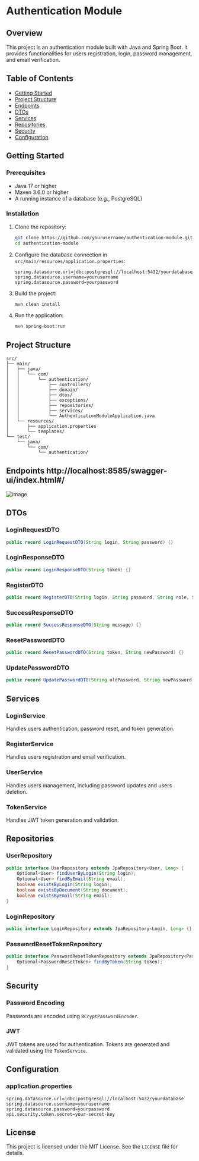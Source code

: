 # Authentication Module

## Overview

This project is an authentication module built with Java and Spring Boot. It provides functionalities for users registration, login, password management, and email verification.

## Table of Contents

- [Getting Started](#getting-started)
- [Project Structure](#project-structure)
- [Endpoints](#endpoints)
- [DTOs](#dtos)
- [Services](#services)
- [Repositories](#repositories)
- [Security](#security)
- [Configuration](#configuration)

## Getting Started

### Prerequisites

- Java 17 or higher
- Maven 3.6.0 or higher
- A running instance of a database (e.g., PostgreSQL)

### Installation

1. Clone the repository:
   ```sh
   git clone https://github.com/yourusername/authentication-module.git
   cd authentication-module
   ```

2. Configure the database connection in `src/main/resources/application.properties`:
   ```properties
   spring.datasource.url=jdbc:postgresql://localhost:5432/yourdatabase
   spring.datasource.username=yourusername
   spring.datasource.password=yourpassword
   ```

3. Build the project:
   ```sh
   mvn clean install
   ```

4. Run the application:
   ```sh
   mvn spring-boot:run
   ```

## Project Structure

```plaintext
src/
├── main/
│   ├── java/
│   │   └── com/
│   │       └── authentication/
│   │           ├── controllers/
│   │           ├── domain/
│   │           ├── dtos/
│   │           ├── exceptions/
│   │           ├── repositories/
│   │           ├── services/
│   │           └── AuthenticationModuleApplication.java
│   └── resources/
│       ├── application.properties
│       └── templates/
└── test/
    └── java/
        └── com/
            └── authentication/
```

## Endpoints http://localhost:8585/swagger-ui/index.html#/

![image](https://github.com/user-attachments/assets/ce2f16c7-68a8-457d-9283-a19db02243da)

## DTOs

### LoginRequestDTO

```java
public record LoginRequestDTO(String login, String password) {}
```

### LoginResponseDTO

```java
public record LoginResponseDTO(String token) {}
```

### RegisterDTO

```java
public record RegisterDTO(String login, String password, String role, String document, String email) {}
```

### SuccessResponseDTO

```java
public record SuccessResponseDTO(String message) {}
```

### ResetPasswordDTO

```java
public record ResetPasswordDTO(String token, String newPassword) {}
```

### UpdatePasswordDTO

```java
public record UpdatePasswordDTO(String oldPassword, String newPassword, String confirmNewPassword) {}
```

## Services

### LoginService

Handles users authentication, password reset, and token generation.

### RegisterService

Handles users registration and email verification.

### UserService

Handles users management, including password updates and users deletion.

### TokenService

Handles JWT token generation and validation.

## Repositories

### UserRepository

```java
public interface UserRepository extends JpaRepository<User, Long> {
    Optional<User> findUserByLogin(String login);
    Optional<User> findByEmail(String email);
    boolean existsByLogin(String login);
    boolean existsByDocument(String document);
    boolean existsByEmail(String email);
}
```

### LoginRepository

```java
public interface LoginRepository extends JpaRepository<Login, Long> {}
```

### PasswordResetTokenRepository

```java
public interface PasswordResetTokenRepository extends JpaRepository<PasswordResetToken, Long> {
    Optional<PasswordResetToken> findByToken(String token);
}
```

## Security

### Password Encoding

Passwords are encoded using `BCryptPasswordEncoder`.

### JWT

JWT tokens are used for authentication. Tokens are generated and validated using the `TokenService`.

## Configuration

### application.properties

```properties
spring.datasource.url=jdbc:postgresql://localhost:5432/yourdatabase
spring.datasource.username=yourusername
spring.datasource.password=yourpassword
api.security.token.secret=your-secret-key
```

## License

This project is licensed under the MIT License. See the `LICENSE` file for details.
